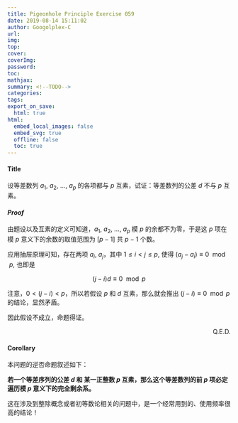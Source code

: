 ```yaml
---
title: Pigeonhole Principle Exercise 059
date: 2019-08-14 15:11:02
author: Googolplex-C
url: 
img: 
top: 
cover: 
coverImg: 
password: 
toc: 
mathjax: 
summary: <!--TODO-->
categories: 
tags:
export_on_save:
  html: true
html:
  embed_local_images: false
  embed_svg: true
  offline: false
  toc: true
---
```


#### Title
设等差数列 $a_1$, $a_2$, $\dots$, $a_p$ 的各项都与 $p$ 互素，试证：等差数列的公差 $d$ 不与 $p$ 互素。

#### *Proof*

由题设以及互素的定义可知道，$a_1$, $a_2$, $\dots$, $a_p$ 模 $p$ 的余都不为零，于是这 $p$ 项在模 $p$ 意义下的余数的取值范围为 $[p-1]$ 共 $p-1$ 个数。

应用抽屉原理可知，存在两项 $a_i$, $a_j$，其中 $1 \leq i < j \leq p$, 使得 $(a_j-a_i) \equiv 0 \mod p$, 也即是

$$
(j-i)d \equiv 0 \mod p
$$

注意，$0 < (j-i) < p$，所以若假设 $p$ 和 $d$ 互素，那么就会推出 $(j-i) \equiv 0 \mod p$ 的结论，显然矛盾。

因此假设不成立，命题得证。

<p align="right">Q.E.D.</p>

#### Corollary

本问题的逆否命题叙述如下：

**若一个等差序列的公差 $d$ 和 某一正整数 $p$ 互素，那么这个等差数列的前 $p$ 项必定遍历模 $p$ 意义下的完全剩余系。**

这在涉及到整除概念或者初等数论相关的问题中，是一个经常用到的、使用频率很高的结论！

